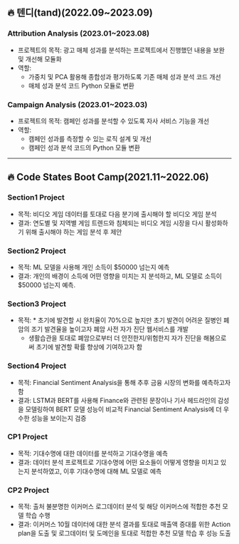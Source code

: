 ## 🔥 텐디(tand)(2022.09~2023.09)
### Attribution Analysis (2023.01~2023.08)
- 프로젝트의 목적: 광고 매체 성과를 분석하는 프로젝트에서 진행했던 내용을 보완 및 개선해 모듈화
- 역할:
  - 가중치 및 PCA 활용해 종합성과 평가하도록 기존 매체 성과 분석 코드 개선
  - 매체 성과 분석 코드 Python 모듈로 변환
 
  
### Campaign Analysis (2023.01~2023.03)
- 프로젝트의 목적: 캠페인 성과를 분석할 수 있도록 자사 서비스 기능을 개선
- 역할:
  - 캠페인 성과를 측정할 수 있는 로직 설계 및 개선
  - 캠페인 성과 분석 코드의 Python 모듈 변환



---------------------------------------------


## 🔥 Code States Boot Camp(2021.11~2022.06)
### Section1️ Project
* 목적: 비디오 게임 데이터를 토대로 다음 분기에 출시해야 할 비디오 게임 분석
* 결과: 연도별 및 지역별 게임 트렌드와 침체되는 비디오 게임 시장을 다시 활성화하기 위해 출시해야 하는 게임 분석 후 제안

### Section2 Project
* 목적: ML 모델을 사용해 개인 소득이 $50000 넘는지 예측
* 결과: 개인의 배경이 소득에 어떤 영향을 미치는 지 분석하고, ML 모델로 소득이 $50000 넘는지 예측.

### Section3 Project
* 목적: * 초기에 발견할 시 완치율이 70%으로 높지만 초기 발견이 어려운 질병인 폐암의 조기 발견율을 높이고자 폐암 사전 자가 진단 웹서비스를 개발
  * 생활습관을 토대로 폐암으로부터 더 안전한지/위험한지 자가 진단을 해봄으로써 초기에 발견할 확률 향상에 기여하고자 함

### Section4 Project
* 목적: Financial Sentiment Analysis을 통해 추후 금융 시장의 변화를 예측하고자 함
* 결과: LSTM과 BERT를 사용해 Finance와 관련된 문장이나 기사 헤드라인의 감성을 모델링하여 BERT 모델 성능이 비교적 Financial Sentiment Analysis에 더 우수한 성능을 보이는지 검증

### CP1 Project
* 목적: 기대수명에 대한 데이터를 분석하고 기대수명을 예측
* 결과: 데이터 분석 프로젝트로 기대수명에 어떤 요소들이 어떻게 영향을 미치고 있는지 분석하였고, 이후 기대수명에 대해 ML 모델로 예측

### CP2 Project
* 목적: 출처 불분명한 이커머스 로그데이터 분석 및 해당 이커머스에 적합한 추천 모델 학습 수행
* 결과: 이커머스 10월 데이터에 대한 분석 결과를 토대로 매출액 증대를 위한 Action plan을 도출 및 로그데이터 및 도메인을 토대로 적합한 추천 모델 학습 후 성능 도출


